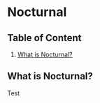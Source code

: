 # Nocturnal

## Table of Content

1.  [What is Nocturnal?](#what-is-nocturnal?)

## What is Nocturnal?

Test